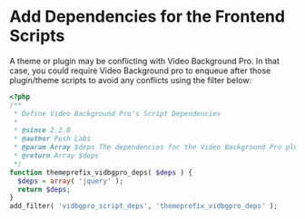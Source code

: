 # Add Dependencies for the Frontend Scripts

A theme or plugin may be conflicting with Video Background Pro. In that case, you could require Video Background pro to enqueue after those plugin/theme scripts to avoid any conflicts using the filter below:

```php
<?php
/**
 * Define Video Background Pro's Script Dependencies
 *
 * @since 2.2.0
 * @author Push Labs
 * @param Array $deps The dependencies for the Video Background Pro plugin
 * @return Array $deps
 */
function themeprefix_vidbgpro_deps( $deps ) {
  $deps = array( 'jquery' );
  return $deps;
}
add_filter( 'vidbgpro_script_deps', 'themeprefix_vidbgpro_deps' );
```